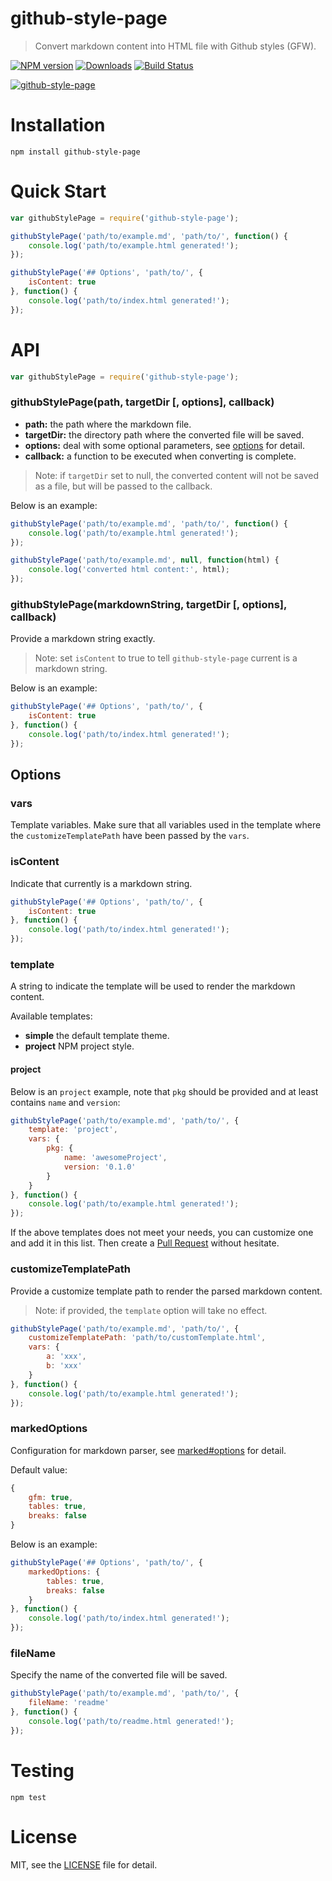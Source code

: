 # github-style-page
> Convert markdown content into HTML file with Github styles (GFW).

[![NPM version][npm-image]][npm-url]
[![Downloads][downloads-image]][npm-url]
[![Build Status](https://travis-ci.org/superRaytin/github-style-page.svg?branch=master)](https://travis-ci.org/superRaytin/github-style-page)

[![github-style-page](https://nodei.co/npm/github-style-page.png)](https://npmjs.org/package/github-style-page)

[npm-url]: https://npmjs.org/package/github-style-page
[downloads-image]: http://img.shields.io/npm/dm/github-style-page.svg
[npm-image]: http://img.shields.io/npm/v/github-style-page.svg

# Installation

```
npm install github-style-page
```

# Quick Start

```js
var githubStylePage = require('github-style-page');

githubStylePage('path/to/example.md', 'path/to/', function() {
    console.log('path/to/example.html generated!');
});

githubStylePage('## Options', 'path/to/', {
    isContent: true
}, function() {
    console.log('path/to/index.html generated!');
});
```

# API

```js
var githubStylePage = require('github-style-page');
```

### githubStylePage(path, targetDir [, options], callback)

- **path:** the path where the markdown file.
- **targetDir:** the directory path where the converted file will be saved.
- **options:** deal with some optional parameters, see [options](#options) for detail.
- **callback:** a function to be executed when converting is complete.

> Note: if `targetDir` set to null, the converted content will not be saved as a file, but will be passed to the callback.

Below is an example:

```js
githubStylePage('path/to/example.md', 'path/to/', function() {
    console.log('path/to/example.html generated!');
});

githubStylePage('path/to/example.md', null, function(html) {
    console.log('converted html content:', html);
});
```

### githubStylePage(markdownString, targetDir [, options], callback)

Provide a markdown string exactly.

> Note: set `isContent` to true to tell `github-style-page` current is a markdown string.

Below is an example:

```js
githubStylePage('## Options', 'path/to/', {
    isContent: true
}, function() {
    console.log('path/to/index.html generated!');
});
```

## Options

### vars

Template variables. Make sure that all variables used in the template where the `customizeTemplatePath` have been passed by the `vars`.

### isContent

Indicate that currently is a markdown string.

```js
githubStylePage('## Options', 'path/to/', {
    isContent: true
}, function() {
    console.log('path/to/index.html generated!');
});
```

### template

A string to indicate the template will be used to render the markdown content.

Available templates:

- **simple** the default template theme.
- **project** NPM project style.

#### project

Below is an `project` example, note that `pkg` should be provided and at least contains `name` and `version`:

```js
githubStylePage('path/to/example.md', 'path/to/', {
    template: 'project',
    vars: {
        pkg: {
            name: 'awesomeProject',
            version: '0.1.0'
        }
    }
}, function() {
    console.log('path/to/example.html generated!');
});
```

If the above templates does not meet your needs, you can customize one and add it in this list. Then create a [Pull Request](https://github.com/superRaytin/github-style-page/pulls) without hesitate.

### customizeTemplatePath

Provide a customize template path to render the parsed markdown content.

> Note: if provided, the `template` option will take no effect.

```js
githubStylePage('path/to/example.md', 'path/to/', {
    customizeTemplatePath: 'path/to/customTemplate.html',
    vars: {
        a: 'xxx',
        b: 'xxx'
    }
}, function() {
    console.log('path/to/example.html generated!');
});
```

### markedOptions

Configuration for markdown parser, see [marked#options](https://github.com/chjj/marked#options-1) for detail.

Default value:

```js
{
    gfm: true,
    tables: true,
    breaks: false
}
```

Below is an example:

```js
githubStylePage('## Options', 'path/to/', {
    markedOptions: {
        tables: true,
        breaks: false
    }
}, function() {
    console.log('path/to/index.html generated!');
});
```

### fileName

Specify the name of the converted file will be saved.

```js
githubStylePage('path/to/example.md', 'path/to/', {
    fileName: 'readme'
}, function() {
    console.log('path/to/readme.html generated!');
});
```

# Testing

```
npm test
```

# License

MIT, see the [LICENSE](/LICENSE) file for detail.
